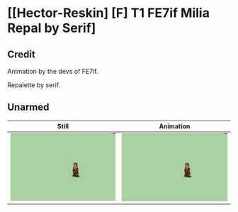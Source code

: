 # [\[Hector-Reskin\] \[F\] T1 FE7if Milia Repal by Serif]

## Credit

Animation by the devs of FE7if.

Repalette by serif.

## Unarmed

| Still | Animation |
| :---: | :-------: |
| ![Unarmed still](./Unarmed_000.png) | ![Unarmed animation](./Unarmed.gif) |
